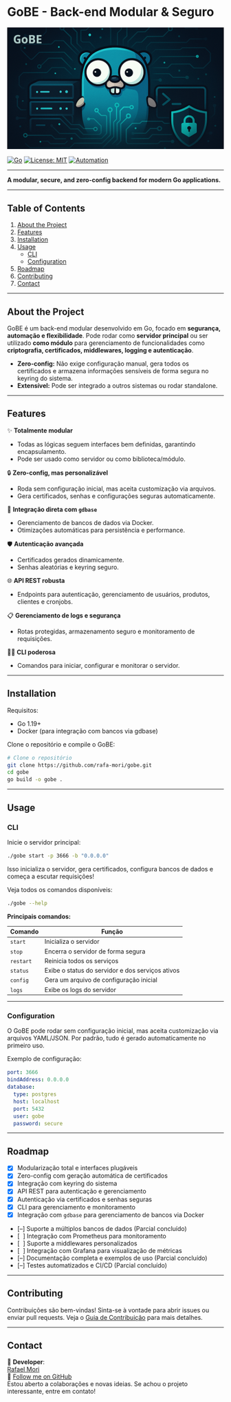 # GoBE - Back-end Modular & Seguro

![GoBE Banner](docs/assets/top_banner.png)

[![Go](https://img.shields.io/badge/Go-1.19+-00ADD8?logo=go&logoColor=white)](https://go.dev/)
[![License: MIT](https://img.shields.io/badge/license-MIT-green.svg)](https://github.com/rafa-mori/gobe/blob/main/LICENSE)
[![Automation](https://img.shields.io/badge/automation-zero%20config-blue)](#features)

---

**A modular, secure, and zero-config backend for modern Go applications.**

---

## **Table of Contents**

1. [About the Project](#about-the-project)
2. [Features](#features)
3. [Installation](#installation)
4. [Usage](#usage)
    - [CLI](#cli)
    - [Configuration](#configuration)
5. [Roadmap](#roadmap)
6. [Contributing](#contributing)
7. [Contact](#contact)

---

## **About the Project**

GoBE é um back-end modular desenvolvido em Go, focado em **segurança, automação e flexibilidade**. Pode rodar como **servidor principal** ou ser utilizado **como módulo** para gerenciamento de funcionalidades como **criptografia, certificados, middlewares, logging e autenticação**.

- **Zero-config:** Não exige configuração manual, gera todos os certificados e armazena informações sensíveis de forma segura no keyring do sistema.
- **Extensível:** Pode ser integrado a outros sistemas ou rodar standalone.

---

## **Features**

✨ **Totalmente modular**

- Todas as lógicas seguem interfaces bem definidas, garantindo encapsulamento.
- Pode ser usado como servidor ou como biblioteca/módulo.

🔒 **Zero-config, mas personalizável**

- Roda sem configuração inicial, mas aceita customização via arquivos.
- Gera certificados, senhas e configurações seguras automaticamente.

🔗 **Integração direta com `gdbase`**

- Gerenciamento de bancos de dados via Docker.
- Otimizações automáticas para persistência e performance.

🛡️ **Autenticação avançada**

- Certificados gerados dinamicamente.
- Senhas aleatórias e keyring seguro.

🌐 **API REST robusta**

- Endpoints para autenticação, gerenciamento de usuários, produtos, clientes e cronjobs.

📋 **Gerenciamento de logs e segurança**

- Rotas protegidas, armazenamento seguro e monitoramento de requisições.

🧑‍💻 **CLI poderosa**

- Comandos para iniciar, configurar e monitorar o servidor.

---

## **Installation**

Requisitos:

- Go 1.19+
- Docker (para integração com bancos via gdbase)

Clone o repositório e compile o GoBE:

```sh
# Clone o repositório
git clone https://github.com/rafa-mori/gobe.git
cd gobe
go build -o gobe .
```

---

## **Usage**

### CLI

Inicie o servidor principal:

```sh
./gobe start -p 3666 -b "0.0.0.0"
```

Isso inicializa o servidor, gera certificados, configura bancos de dados e começa a escutar requisições!

Veja todos os comandos disponíveis:

```sh
./gobe --help
```

**Principais comandos:**

| Comando   | Função                                             |
|-----------|----------------------------------------------------|
| `start`   | Inicializa o servidor                              |
| `stop`    | Encerra o servidor de forma segura                 |
| `restart` | Reinicia todos os serviços                         |
| `status`  | Exibe o status do servidor e dos serviços ativos   |
| `config`  | Gera um arquivo de configuração inicial            |
| `logs`    | Exibe os logs do servidor                          |

---

### Configuration

O GoBE pode rodar sem configuração inicial, mas aceita customização via arquivos YAML/JSON. Por padrão, tudo é gerado automaticamente no primeiro uso.

Exemplo de configuração:

```yaml
port: 3666
bindAddress: 0.0.0.0
database:
  type: postgres
  host: localhost
  port: 5432
  user: gobe
  password: secure
```

---

## **Roadmap**

- [x] Modularização total e interfaces plugáveis
- [x] Zero-config com geração automática de certificados
- [x] Integração com keyring do sistema
- [x] API REST para autenticação e gerenciamento
- [x] Autenticação via certificados e senhas seguras
- [x] CLI para gerenciamento e monitoramento
- [x] Integração com `gdbase` para gerenciamento de bancos via Docker
- [–] Suporte a múltiplos bancos de dados (Parcial concluído)
- [&nbsp;&nbsp;] Integração com Prometheus para monitoramento
- [&nbsp;&nbsp;] Suporte a middlewares personalizados
- [&nbsp;&nbsp;] Integração com Grafana para visualização de métricas
- [–] Documentação completa e exemplos de uso (Parcial concluído)
- [–] Testes automatizados e CI/CD (Parcial concluído)

---

## **Contributing**

Contribuições são bem-vindas! Sinta-se à vontade para abrir issues ou enviar pull requests. Veja o [Guia de Contribuição](docs/CONTRIBUTING.md) para mais detalhes.

---

## **Contact**

💌 **Developer**:  
[Rafael Mori](mailto:faelmori@gmail.com)  
💼 [Follow me on GitHub](https://github.com/rafa-mori)  
Estou aberto a colaborações e novas ideias. Se achou o projeto interessante, entre em contato!


